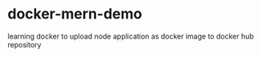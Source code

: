 # docker-mern-demo
learning docker to upload node application as docker image to docker hub repository
